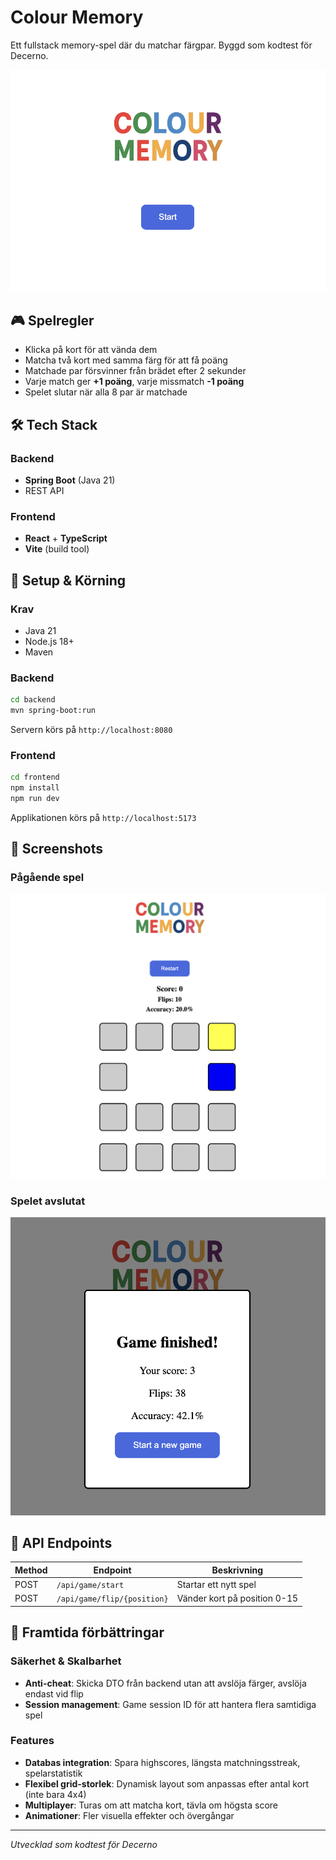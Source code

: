 # Colour Memory

Ett fullstack memory-spel där du matchar färgpar. Byggd som kodtest för Decerno.

![Start Screen](frontend/screenshots/start-screen.png)

## 🎮 Spelregler

- Klicka på kort för att vända dem
- Matcha två kort med samma färg för att få poäng
- Matchade par försvinner från brädet efter 2 sekunder
- Varje match ger **+1 poäng**, varje missmatch **-1 poäng**
- Spelet slutar när alla 8 par är matchade

## 🛠️ Tech Stack

### Backend
- **Spring Boot** (Java 21)
- REST API

### Frontend
- **React** + **TypeScript**
- **Vite** (build tool)

## 🚀 Setup & Körning

### Krav
- Java 21
- Node.js 18+
- Maven

### Backend
```bash
cd backend
mvn spring-boot:run
```
Servern körs på `http://localhost:8080`

### Frontend
```bash
cd frontend
npm install
npm run dev
```
Applikationen körs på `http://localhost:5173`

## 📸 Screenshots

### Pågående spel
![Gameplay](frontend/screenshots/game-in-progress.png)

### Spelet avslutat
![Game Finished](frontend/screenshots/game-finished.png)

## 📝 API Endpoints

| Method | Endpoint | Beskrivning |
|--------|----------|-------------|
| POST | `/api/game/start` | Startar ett nytt spel |
| POST | `/api/game/flip/{position}` | Vänder kort på position 0-15 |

## 🚧 Framtida förbättringar

### Säkerhet & Skalbarhet
- **Anti-cheat**: Skicka DTO från backend utan att avslöja färger, avslöja endast vid flip
- **Session management**: Game session ID för att hantera flera samtidiga spel

### Features
- **Databas integration**: Spara highscores, längsta matchningsstreak, spelarstatistik
- **Flexibel grid-storlek**: Dynamisk layout som anpassas efter antal kort (inte bara 4x4)
- **Multiplayer**: Turas om att matcha kort, tävla om högsta score
- **Animationer**: Fler visuella effekter och övergångar

---

*Utvecklad som kodtest för Decerno*

